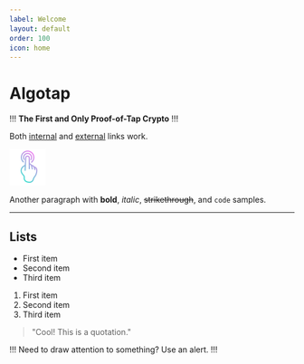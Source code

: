 ```yaml
---
label: Welcome
layout: default
order: 100
icon: home
---
```

# Algotap

!!!
**The First and Only Proof-of-Tap Crypto**
!!!

Both [internal](README.md) and [external](https://example.com) links work.

![Your logo](static/logo.png)

Another paragraph with **bold**, _italic_, ~~strikethrough~~, and `code` samples.

---

## Lists

- First item
- Second item
- Third item

1. First item
2. Second item
3. Third item

> "Cool! This is a quotation."

!!!
Need to draw attention to something? Use an alert.
!!!

